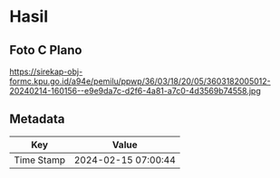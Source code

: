 # Hasil

## Foto C Plano

https://sirekap-obj-formc.kpu.go.id/a94e/pemilu/ppwp/36/03/18/20/05/3603182005012-20240214-160156--e9e9da7c-d2f6-4a81-a7c0-4d3569b74558.jpg


## Metadata

| Key        | Value               |
| ---------- | ------------------- |
| Time Stamp | 2024-02-15 07:00:44 |



